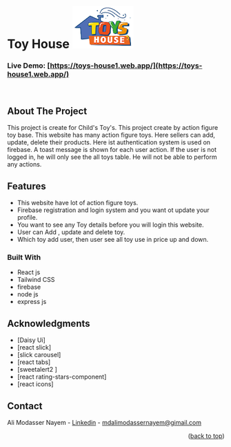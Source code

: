 <a name="readme-top"></a>

# Toy House ![product-logo](/public/logo.png)

### Live Demo: [https://toys-house1.web.app/](https://toys-house1.web.app/)

<br/>
<!-- ABOUT THE PROJECT -->

## About The Project

This project is create for Child's Toy's. This project create by action figure toy base. This website has many action figure toys. Here sellers can add, update, delete their products. Here ist authentication system is used on firebase. A toast message is shown for each user action. If the user is not logged in, he will only see the all toys table. He will not be able to perform any actions.

## Features

-  This website have lot of action figure toys.
-  Firebase registration and login system and you want ot update your profile.
-  You want to see any Toy details before you will login this website.
-  User can Add , update and delete toy.
-  Which toy add user, then user see all toy use in price up and down.

### Built With

-  React js
-  Tailwind CSS
-  firebase
-  node js
-  express js

<!-- ACKNOWLEDGMENTS -->

## Acknowledgments

-  [Daisy Ui]
-  [react slick]
-  [slick carousel]
-  [react tabs]
-  [sweetalert2 ]
-  [react rating-stars-component]
-  [react icons]

<!-- CONTACT -->

## Contact

Ali Modasser Nayem - [Linkedin](https://www.linkedin.com/in/alimodassernayem/) - mdalimodassernayem@gimail.com

<p align="right">(<a href="#readme-top">back to top</a>)</p>
